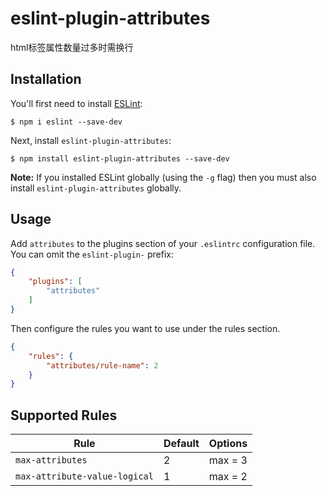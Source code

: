 # eslint-plugin-attributes

html标签属性数量过多时需换行

## Installation

You'll first need to install [ESLint](http://eslint.org):

```
$ npm i eslint --save-dev
```

Next, install `eslint-plugin-attributes`:

```
$ npm install eslint-plugin-attributes --save-dev
```

**Note:** If you installed ESLint globally (using the `-g` flag) then you must also install `eslint-plugin-attributes` globally.

## Usage

Add `attributes` to the plugins section of your `.eslintrc` configuration file. You can omit the `eslint-plugin-` prefix:

```json
{
    "plugins": [
        "attributes"
    ]
}
```


Then configure the rules you want to use under the rules section.

```json
{
    "rules": {
        "attributes/rule-name": 2
    }
}
```

## Supported Rules

Rule                              | Default                        | Options
----                              | -----------                    | -------
`max-attributes`                  | 2                              | max = 3
`max-attribute-value-logical`     | 1                              | max = 2


